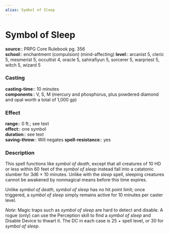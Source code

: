```yaml
---
alias: Symbol of Sleep
---
```


# Symbol of Sleep 

**source**:: PRPG Core Rulebook pg. 356  
**school**:: enchantment (compulsion) (mind-affecting)
**level**:: arcanist 5, cleric 5, mesmerist 5, occultist 4, oracle 5, sahirafiyun 5, sorcerer 5, warpriest 5, witch 5, wizard 5

### Casting 

**casting-time**:: 10 minutes  
**components**:: V, S, M (mercury and phosphorus, plus powdered diamond and opal worth a total of 1,000 gp)

### Effect 

**range**:: 0 ft.; see text  
**effect**:: one symbol  
**duration**:: see text  
**saving-throw**:: Will negates
**spell-resistance**:: yes

### Description 

This spell functions like *symbol of death*, except that all creatures of 10 HD or less within 60 feet of the *symbol of sleep* instead fall into a catatonic slumber for 3d6 × 10 minutes. Unlike with the *sleep* spell, sleeping creatures cannot be awakened by nonmagical means before this time expires.  
  
Unlike *symbol of death*, *symbol of sleep* has no hit point limit; once triggered, a *symbol of sleep* simply remains active for 10 minutes per caster level.  
  
*Note*: Magic traps such as *symbol of sleep* are hard to detect and disable. A rogue (only) can use the Perception skill to find a *symbol of sleep* and Disable Device to thwart it. The DC in each case is 25 + spell level, or 30 for *symbol of sleep*.
